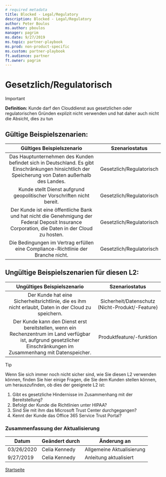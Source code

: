 ```yaml
---
# required metadata
title: Blocked - Legal/Regulatory
description: Blocked - Legal/Regulatory
author: Peter Boulos
ms.author: pboulos
manager: pagrim
ms.date: 9/27/2019
ms.topic: partner-playbook 
ms.prod: non-product-specific 
ms.custom: partner-playbook 
ft.audience: partner
ft.owner: pagrim
---
```


# Gesetzlich/Regulatorisch

> [!IMPORTANT]
> **Definition:** Kunde darf den Clouddienst aus gesetzlichen oder regulatorischen Gründen explizit nicht verwenden und hat daher auch nicht die Absicht, dies zu tun

## Gültige Beispielszenarien:

| Gültiges Beispielszenario | Szenariostatus |
| :--: | :--: |
| Das Hauptunternehmen des Kunden befindet sich in Deutschland. Es gibt Einschränkungen hinsichtlich der Speicherung von Daten außerhalb des Landes. | Gesetzlich/Regulatorisch |
| Kunde stellt Dienst aufgrund geopolitischer Vorschriften nicht bereit. | Gesetzlich/Regulatorisch |
| Der Kunde ist eine öffentliche Bank und hat nicht die Genehmigung der Federal Deposit Insurance Corporation, die Daten in der Cloud zu hosten. | Gesetzlich/Regulatorisch |
| Die Bedingungen im Vertrag erfüllen eine Compliance-Richtlinie der Branche nicht. | Gesetzlich/Regulatorisch |

## Ungültige Beispielszenarien für diesen L2:

| Ungültiges Beispielszenario | Szenariostatus |
| :--: | :--: |
| Der Kunde hat eine Sicherheitsrichtlinie, die es ihm nicht erlaubt, Daten in der Cloud zu speichern. | Sicherheit/Datenschutz (Nicht-Produkt/-Feature) |
| Der Kunde kann den Dienst erst bereitstellen, wenn ein Rechenzentrum im Land verfügbar ist, aufgrund gesetzlicher Einschränkungen im Zusammenhang mit Datenspeicher. | Produktfeature/-funktion |

> [!TIP]
> Wenn Sie sich immer noch nicht sicher sind, wie Sie diesen L2 verwenden können, finden Sie hier einige Fragen, die Sie dem Kunden stellen können, um herauszufinden, ob dies der geeignete L2 ist:
>    1. Gibt es gesetzliche Hindernisse im Zusammenhang mit der Bereitstellung?
>    2. Befolgt der Kunde die Richtlinien unter HIPAA?
>    3. Sind Sie mit ihm das Microsoft Trust Center durchgegangen?
>    4. Kennt der Kunde das Office 365 Service Trust Portal?

### Zusammenfassung der Aktualisierung

|Datum|Geändert durch|Änderung an|
|---------|---------------|----------------------------|
|03/26/2020| Celia Kennedy| Allgemeine Aktualisierung|
|9/27/2019| Celia Kennedy| Anleitung aktualisiert|

[Startseite](http://partner-docs.microsoft.com)
